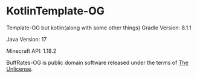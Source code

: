 # KotlinTemplate-OG

Template-OG but kotlin(along with some other things)
Gradle Version: 8.1.1

Java Version: 17

Minecraft API: 1.18.2

BuffRates-OG is public domain software released under the terms of [The Unlicense](https://github.com/true-og/Template-OG/blob/main/LICENSE).
